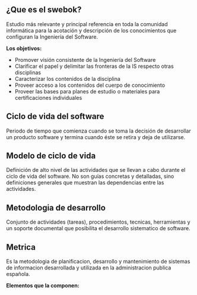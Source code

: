 ## ¿Que es el swebok?
Estudio más relevante y principal referencia en toda la comunidad informática para la
acotación y descripción de los conocimientos que configuran la Ingeniería del Software.

**Los objetivos:**

- Promover visión consistente de la Ingeniería del Software
- Clarificar el papel y delimitar las fronteras de la IS respecto otras disciplinas
- Caracterizar los contenidos de la disciplina
- Proveer acceso a los contenidos del cuerpo de conocimiento
- Proveer las bases para planes de estudio o materiales para certificaciones individuales

## Ciclo de vida del software
Periodo de tiempo que comienza cuando se toma la decisión de
desarrollar un producto software y termina cuando éste se retira y deja
de utilizarse. 

## Modelo de ciclo de vida
Definición de alto nivel de las actividades que se llevan a cabo durante
el ciclo de vida del software. No son guías concretas y detalladas, sino
definiciones generales que muestran las dependencias entre las
actividades. 

## Metodologia de desarrollo
Conjunto de actividades (tareas), procedimientos, tecnicas, herramientas y un soporte documental que posibilita
el desarrollo sistematico de software.


## Metrica
Es la metodologia de planificacion, desarrollo y mantenimiento de sistemas de informacion desarrollada y utilizada en
la administracion publica española.

**Elementos que la componen:**



